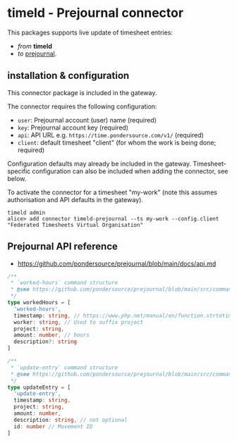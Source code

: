 # timeld - Prejournal connector

This packages supports live update of timesheet entries:
- _from_ **timeld**
- _to_ [prejournal](https://prejournal.org/).

## installation & configuration

This connector package is included in the gateway.

The connector requires the following configuration:
- `user`: Prejournal account (user) name (required)
- `key`: Prejournal account key (required)
- `api`: API URL e.g. `https://time.pondersource.com/v1/` (required)
- `client`: default timesheet "client" (for whom the work is being done; required)

Configuration defaults may already be included in the gateway. Timesheet-specific configuration can also be included when adding the connector, see below.

To activate the connector for a timesheet "my-work" (note this assumes authorisation and API defaults in the gateway).

```shell
timeld admin
alice> add connector timeld-prejournal --ts my-work --config.client "Federated Timesheets Virtual Organisation"
```

## Prejournal API reference

- https://github.com/pondersource/prejournal/blob/main/docs/api.md

```typescript
/**
 * `worked-hours` command structure
 * @see https://github.com/pondersource/prejournal/blob/main/src/commands/worked-hours.php
 */
type workedHours = [
  'worked-hours',
  timestamp: string, // https://www.php.net/manual/en/function.strtotime.php
  worker: string, // Used to suffix project
  project: string,
  amount: number, // hours
  description?: string
]
```

```typescript
/**
 * `update-entry` command structure
 * @see https://github.com/pondersource/prejournal/blob/main/src/commands/update-entry.php
 */
type updateEntry = [
  'update-entry',
  timestamp: string,
  project: string,
  amount: number,
  description: string, // not optional
  id: number // Movement ID
]
```
